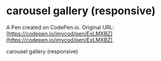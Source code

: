 # carousel gallery (responsive)

A Pen created on CodePen.io. Original URL: [https://codepen.io/imycod/pen/ExLMXBZ](https://codepen.io/imycod/pen/ExLMXBZ).

carousel gallery (responsive)